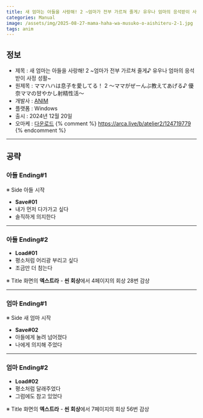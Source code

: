 ```yaml
---
title: 새 엄마는 아들을 사랑해! 2 ~엄마가 전부 가르쳐 줄게♪ 유우나 엄마의 응석받이 사정 성활~ 공략
categories: Manual
image: /assets/img/2025-08-27-mama-haha-wa-musuko-o-aishiteru-2-1.jpg
tags: anim
---
```


## 정보

* 제목 : 새 엄마는 아들을 사랑해! 2 ~엄마가 전부 가르쳐 줄게♪ 유우나 엄마의 응석받이 사정 성활~
* 원제목 : ママハハは息子を愛してる！ 2 ～ママがぜーんぶ教えてあげる♪ 優奈ママの甘やかし射精性活～
* 개발사 : [ANIM](/tags/anim)
* 플랫폼 : Windows
* 출시 : 2024년 12월 20일
* 오마케 : [다운로드](/assets/omake/mama-haha-wa-musuko-o-aishiteru-2.zip)
{% comment %}
https://arca.live/b/atelier2/124719779
{% endcomment %}

---

## 공략

### 아들 Ending#1

※ Side 아들 시작  

* **Save#01**
* 내가 먼저 다가가고 싶다
* 솔직하게 의지한다

---

### 아들 Ending#2

* **Load#01**
* 평소처럼 어리광 부리고 싶다
* 조금만 더 참는다

※ Title 화면의 **엑스트라** - **씬 회상**에서 4페이지의 회상 28번 감상  

---

### 엄마 Ending#1

※ Side 새 엄마 시작  

* **Save#02**
* 아들에게 눌려 넘어졌다
* 나에게 의지해 주었다

---

### 엄마 Ending#2

* **Load#02**
* 평소처럼 달래주었다
* 그럼에도 참고 있었다

※ Title 화면의 **엑스트라** - **씬 회상**에서 7페이지의 회상 56번 감상  
